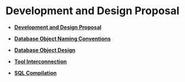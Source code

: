 # Development and Design Proposal<a name="EN-US_TOPIC_0000001149748073"></a>

-   **[Development and Design Proposal](development-and-design-proposal-0.md)**  

-   **[Database Object Naming Conventions](database-object-naming-conventions.md)**  

-   **[Database Object Design](database-object-design.md)**  

-   **[Tool Interconnection](tool-interconnection.md)**  

-   **[SQL Compilation](sql-compilation.md)**  


